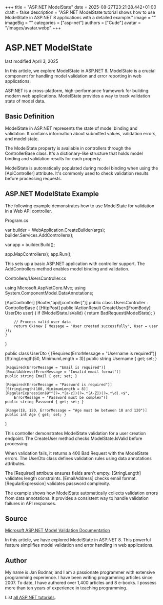 +++
title = "ASP.NET ModelState"
date = 2025-08-27T23:21:28.442+01:00
draft = false
description = "ASP.NET ModelState tutorial shows how to use
ModelState in ASP.NET 8 applications with a detailed example."
image = ""
imageBig = ""
categories = ["asp-net"]
authors = ["Cude"]
avatar = "/images/avatar.webp"
+++

# ASP.NET ModelState

last modified April 3, 2025

In this article, we explore ModelState in ASP.NET 8. ModelState is a crucial
component for handling model validation and error reporting in web applications.

ASP.NET is a cross-platform, high-performance framework for building modern web
applications. ModelState provides a way to track validation state of model data.

## Basic Definition

ModelState in ASP.NET represents the state of model binding and validation. It
contains information about submitted values, validation errors, and model state.

The ModelState property is available in controllers through the ControllerBase
class. It's a dictionary-like structure that holds model binding and validation
results for each property.

ModelState is automatically populated during model binding when using the
[ApiController] attribute. It's commonly used to check validation results
before processing requests.

## ASP.NET ModelState Example

The following example demonstrates how to use ModelState for validation in a
Web API controller.

Program.cs
  

var builder = WebApplication.CreateBuilder(args);
builder.Services.AddControllers();

var app = builder.Build();

app.MapControllers();
app.Run();

This sets up a basic ASP.NET application with controller support. The
AddControllers method enables model binding and validation.

Controllers/UsersController.cs
  

using Microsoft.AspNetCore.Mvc;
using System.ComponentModel.DataAnnotations;

[ApiController]
[Route("api/[controller]")]
public class UsersController : ControllerBase
{
    [HttpPost]
    public IActionResult CreateUser([FromBody] UserDto user)
    {
        if (!ModelState.IsValid)
        {
            return BadRequest(ModelState);
        }

        // Process valid user data
        return Ok(new { Message = "User created successfully", User = user });
    }
}

public class UserDto
{
    [Required(ErrorMessage = "Username is required")]
    [StringLength(50, MinimumLength = 3)]
    public string Username { get; set; }

    [Required(ErrorMessage = "Email is required")]
    [EmailAddress(ErrorMessage = "Invalid email format")]
    public string Email { get; set; }

    [Required(ErrorMessage = "Password is required")]
    [StringLength(100, MinimumLength = 8)]
    [RegularExpression(@"^(?=.*[a-z])(?=.*[A-Z])(?=.*\d).+$", 
        ErrorMessage = "Password must be complex")]
    public string Password { get; set; }

    [Range(18, 120, ErrorMessage = "Age must be between 18 and 120")]
    public int Age { get; set; }
}

This controller demonstrates ModelState validation for a user creation endpoint.
The CreateUser method checks ModelState.IsValid before processing.

When validation fails, it returns a 400 Bad Request with the ModelState errors.
The UserDto class defines validation rules using data annotations attributes.

The [Required] attribute ensures fields aren't empty. [StringLength] validates
length constraints. [EmailAddress] checks email format. [RegularExpression]
validates password complexity.

The example shows how ModelState automatically collects validation errors from
data annotations. It provides a consistent way to handle validation failures
in API responses.

## Source

[Microsoft ASP.NET Model Validation Documentation](https://learn.microsoft.com/en-us/aspnet/core/mvc/models/validation?view=aspnetcore-8.0)

In this article, we have explored ModelState in ASP.NET 8. This powerful
feature simplifies model validation and error handling in web applications.

## Author

My name is Jan Bodnar, and I am a passionate programmer with extensive
programming experience. I have been writing programming articles since 2007.
To date, I have authored over 1,400 articles and 8 e-books. I possess more
than ten years of experience in teaching programming.

List [all ASP.NET tutorials](/all/#asp-net).